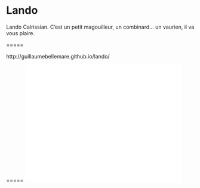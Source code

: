 Lando
=====
<p>Lando Calrissian. C’est un petit magouilleur, un combinard... un vaurien, il va vous plaire.</p>
=====
<p>http://guillaumebellemare.github.io/lando/</p>
=====
<iframe width="420" height="315" src="//www.youtube.com/embed/WrvHMW4rviE" frameborder="0" allowfullscreen></iframe>
